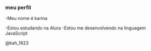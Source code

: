 ### meu perfil

-Meu nome é karina

-Estou estudando na Alura
-Estou me desenvolvendo na linguagem JavaScript


@kah_1623
